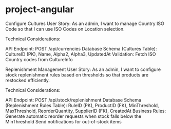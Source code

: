 # project-angular


Configure Cultures
User Story:
As an admin, I want to manage Country ISO Code so that I can use ISO Codes on Location selection.

Technical Considerations:

API Endpoint: POST /api/currencies
Database Schema (Cultures Table):
CultureID (PK), Name, Alpha2, Alpha3, UpdatedAt
Validation:
Fetch ISO Country codes from CultureInfo
 

Replenishment Management
User Story:
As an admin, I want to configure stock replenishment rules based on thresholds so that products are restocked efficiently.

Technical Considerations:

API Endpoint: POST /api/stock/replenishment
Database Schema (Replenishment Rules Table):
RuleID (PK), ProductID (FK), MinThreshold, MaxThreshold, ReorderQuantity, SupplierID (FK), CreatedAt
Business Rules:
Generate automatic reorder requests when stock falls below the MinThreshold
Send notifications for out-of-stock items
